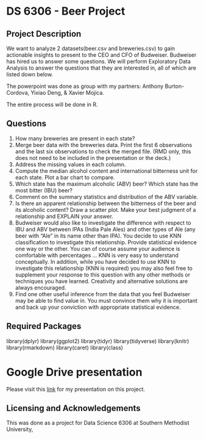 # DS 6306 - Beer Project

## Project Description
We want to analyze 2 datasets(beer.csv and breweries.csv) to gain actionable insights to present to the CEO and CFO of Budweiser. Budweiser has hired us to answer some questions. We will perform Exploratory Data Analysis to answer the questions that they are interested in, all of which are listed down below.

The powerpoint was done as group with my partners: Anthony Burton-Cordova, Yixiao Deng, & Xavier Mojica. 

The entire process will be done in R.

## Questions
1. How many breweries are present in each state?
2. Merge beer data with the breweries data. Print the first 6 observations and the last six observations to check the merged file.  (RMD only, this does not need to be included in the presentation or the deck.)
3. Address the missing values in each column.
4. Compute the median alcohol content and international bitterness unit for each state. Plot a bar chart to compare.
5. Which state has the maximum alcoholic (ABV) beer? Which state has the most bitter (IBU) beer?
6. Comment on the summary statistics and distribution of the ABV variable.
7. Is there an apparent relationship between the bitterness of the beer and its alcoholic content? Draw a scatter plot.  Make your best judgment of a relationship and EXPLAIN your answer.
8. Budweiser would also like to investigate the difference with respect to IBU and ABV between IPAs (India Pale Ales) and other types of Ale (any beer with “Ale” in its name other than IPA).  You decide to use KNN classification to investigate this relationship.  Provide statistical evidence one way or the other. You can of course assume your audience is comfortable with percentages … KNN is very easy to understand conceptually.
In addition, while you have decided to use KNN to investigate this relationship (KNN is required) you may also feel free to supplement your response to this question with any other methods or techniques you have learned.  Creativity and alternative solutions are always encouraged.  
9. Find one other useful inference from the data that you feel Budweiser may be able to find value in.  You must convince them why it is important and back up your conviction with appropriate statistical evidence.

## Required Packages
library(dplyr)
library(ggplot2)
library(tidyr)
library(tidyverse)
library(knitr)
library(rmarkdown)
library(caret)
library(class)

# Google Drive presentation
Please visit this [link](https://drive.google.com/file/d/1lL2l35GE4Mkpp9VChTK6A7J7VoDW1xrY/view?usp=sharing) for my presentation on this project.

## Licensing and Acknowledgements
This was done as a project for Data Science 6306 at Southern Methodist University,
